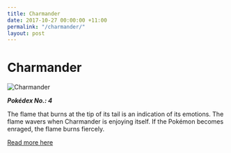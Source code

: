 ```yaml
---
title: Charmander
date: 2017-10-27 00:00:00 +11:00
permalink: "/charmander/"
layout: post
---
```


# Charmander

![Charmander](https://assets.pokemon.com/assets/cms2/img/pokedex/full/004.png)

**_Pokédex No.: 4_**

The flame that burns at the tip of its tail is an indication of its emotions. The flame wavers when Charmander is enjoying itself. If the Pokémon becomes enraged, the flame burns fiercely.

[Read more here](https://www.pokemon.com/au/pokedex/charmander)
